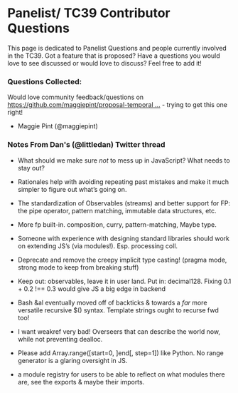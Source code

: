 # Panelist/ TC39 Contributor Questions

This page is dedicated to Panelist Questions and people currently involved in the TC39. Got a feature
that is proposed? Have a questions you would love to see discussed or would love to discuss? Feel free to add it!

### Questions Collected:

Would love community feedback/questions on [https://github.com/maggiepint/proposal-temporal
…](https://github.com/maggiepint/proposal-temporal) -
trying to get this one right!
- Maggie Pint (@maggiepint)

### Notes From Dan's (@littledan) Twitter thread

- What should we make sure *not* to mess up in JavaScript? What needs to stay out?

- Rationales help with avoiding repeating past mistakes and make it much simpler to figure out what’s going on.

- The standardization of Observables (streams) and better support for FP: the pipe operator, pattern matching, immutable data structures, etc.

- More fp built-in. composition, curry, pattern-matching, Maybe type.

- Someone with experience with designing standard libraries should work on extending JS’s (via modules!). Esp. processing coll.

- Deprecate and remove the creepy implicit type casting!
(pragma mode, strong mode to keep from breaking stuff)

- Keep out: observables, leave it in user land. Put in: decimal128. Fixing 0.1 + 0.2 !== 0.3 would give JS a big edge in backend


- Bash &al eventually moved off of backticks & towards a *far* more versatile recursive $() syntax.  Template strings ought to recurse fwd too!

- I want weakref very bad! Overseers that can describe the world now, while not preventing dealloc.

- Please add Array.range([start=0, ]end[, step=1]) like Python. No range generator is a glaring oversight in JS.

- a module registry for users to be able to reflect on what modules there are, see the exports & maybe their imports.

